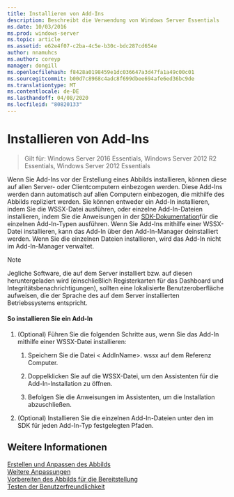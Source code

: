 ```yaml
---
title: Installieren von Add-Ins
description: Beschreibt die Verwendung von Windows Server Essentials
ms.date: 10/03/2016
ms.prod: windows-server
ms.topic: article
ms.assetid: e62e4f07-c2ba-4c5e-b30c-bdc287cd654e
author: nnamuhcs
ms.author: coreyp
manager: dongill
ms.openlocfilehash: f8428a0198459e1dc036647a3d47fa1a49c00c01
ms.sourcegitcommit: b00d7c8968c4adc8f699dbee694afe6ed36bc9de
ms.translationtype: MT
ms.contentlocale: de-DE
ms.lasthandoff: 04/08/2020
ms.locfileid: "80820133"
---
```

# <a name="install-add-ins"></a>Installieren von Add-Ins

>Gilt für: Windows Server 2016 Essentials, Windows Server 2012 R2 Essentials, Windows Server 2012 Essentials

Wenn Sie Add-Ins vor der Erstellung eines Abbilds installieren, können diese auf allen Server- oder Clientcomputern einbezogen werden. Diese Add-Ins werden dann automatisch auf allen Computern einbezogen, die mithilfe des Abbilds repliziert werden. Sie können entweder ein Add-In installieren, indem Sie die WSSX-Datei ausführen, oder einzelne Add-In-Dateien installieren, indem Sie die Anweisungen in der [SDK-Dokumentation](https://go.microsoft.com/fwlink/?LinkID=248648)für die einzelnen Add-In-Typen ausführen. Wenn Sie Add-Ins mithilfe einer WSSX-Datei installieren, kann das Add-In über den Add-In-Manager deinstalliert werden. Wenn Sie die einzelnen Dateien installieren, wird das Add-In nicht im Add-In-Manager verwaltet.  
  
> [!NOTE]
>  Jegliche Software, die auf dem Server installiert bzw. auf diesen heruntergeladen wird (einschließlich Registerkarten für das Dashboard und Integritätsbenachrichtigungen), sollten eine lokalisierte Benutzeroberfläche aufweisen, die der Sprache des auf dem Server installierten Betriebssystems entspricht.  
  
#### <a name="to-install-an-add-in"></a>So installieren Sie ein Add-In  
  
1.  (Optional) Führen Sie die folgenden Schritte aus, wenn Sie das Add-In mithilfe einer WSSX-Datei installieren:  
  
    1.  Speichern Sie die Datei < AddInName\>. wssx auf dem Referenz Computer.  
  
    2.  Doppelklicken Sie auf die WSSX-Datei, um den Assistenten für die Add-In-Installation zu öffnen.  
  
    3.  Befolgen Sie die Anweisungen im Assistenten, um die Installation abzuschließen.  
  
2.  (Optional) Installieren Sie die einzelnen Add-In-Dateien unter den im SDK für jeden Add-In-Typ festgelegten Pfaden.  
  
## <a name="see-also"></a>Weitere Informationen  
 [Erstellen und Anpassen des Abbilds](Creating-and-Customizing-the-Image.md)   
 [Weitere Anpassungen](Additional-Customizations.md)   
 [Vorbereiten des Abbilds für die Bereitstellung](Preparing-the-Image-for-Deployment.md)   
 [Testen der Benutzerfreundlichkeit](Testing-the-Customer-Experience.md)